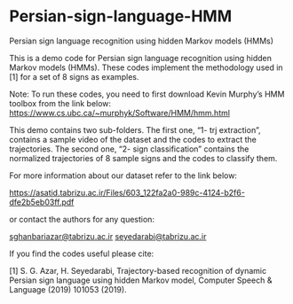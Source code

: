 # Persian-sign-language-HMM
Persian sign language recognition using hidden Markov models (HMMs)

This is a demo code for Persian sign language recognition using hidden Markov models (HMMs). These codes implement the methodology used in [1] for a set of 8 signs as examples.

Note: To run these codes, you need to first download Kevin Murphy’s HMM toolbox from the link below:
https://www.cs.ubc.ca/~murphyk/Software/HMM/hmm.html

This demo contains two sub-folders. The first one, “1- trj extraction”, contains a sample video of the dataset and the codes to extract the trajectories. The second one, “2- sign classification” contains the normalized trajectories of 8 sample signs and the codes to classify them.


For more information about our dataset refer to the link below:

https://asatid.tabrizu.ac.ir/Files/603_122fa2a0-989c-4124-b2f6-dfe2b5eb03ff.pdf

or contact the authors for any question:

sghanbariazar@tabrizu.ac.ir
seyedarabi@tabrizu.ac.ir

If you find the codes useful please cite: 

[1]  S. G. Azar, H. Seyedarabi, Trajectory-based recognition of dynamic Persian sign language using hidden
Markov model, Computer Speech & Language (2019) 101053 (2019).
